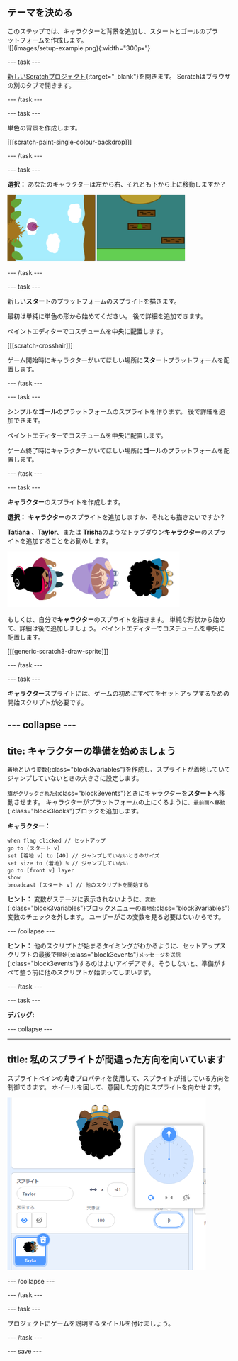 ## テーマを決める

<div style="display: flex; flex-wrap: wrap">
<div style="flex-basis: 200px; flex-grow: 1; margin-right: 15px;">
このステップでは、キャラクターと背景を追加し、スタートとゴールのプラットフォームを作成します。 
</div>
<div>
![](images/setup-example.png){:width="300px"}
</div>
</div>

--- task ---

[新しいScratchプロジェクト](http://rpf.io/scratch-new){:target="_blank"}を開きます。 Scratchはブラウザの別のタブで開きます。

--- /task ---

--- task ---

単色の背景を作成します。

[[[scratch-paint-single-colour-backdrop]]]

--- /task ---

--- task ---

**選択：** あなたのキャラクターは左から右、それとも下から上に移動しますか？

![](images/direction-examples.png)

--- /task ---

--- task ---

新しい**スタート**のプラットフォームのスプライトを描きます。

最初は単純に単色の形から始めてください。 後で詳細を追加できます。

ペイントエディターでコスチュームを中央に配置します。

[[[scratch-crosshair]]]

ゲーム開始時にキャラクターがいてほしい場所に**スタート**プラットフォームを配置します。

--- /task ---

--- task ---

シンプルな**ゴール**のプラットフォームのスプライトを作ります。 後で詳細を追加できます。

ペイントエディターでコスチュームを中央に配置します。

ゲーム終了時にキャラクターがいてほしい場所に**ゴール**のプラットフォームを配置します。

--- /task ---

--- task ---

**キャラクター**のスプライトを作成します。

**選択：** **キャラクター**のスプライトを追加しますか、それとも描きたいですか？

**Tatiana** 、**Taylor**、または **Trisha**のようなトップダウン**キャラクター**のスプライトを追加することをお勧めします。

![Scratchで利用できるトップダウンスプライトの画像](images/top-down-sprites.png)

もしくは、自分で**キャラクター**のスプライトを描きます。 単純な形状から始めて、詳細は後で追加しましょう。 ペイントエディターでコスチュームを中央に配置します。

[[[generic-scratch3-draw-sprite]]]

--- /task ---

--- task ---

**キャラクター**スプライトには、ゲームの初めにすべてをセットアップするための開始スクリプトが必要です。

--- collapse ---
---
tite: キャラクターの準備を始めましょう
---

`着地`という`変数`{:class="block3variables"}を作成し、スプライトが着地していてジャンプしていないときの大きさに設定します。

`旗がクリックされた`{:class="block3events"}ときにキャラクターを**スタート**へ移動させます。 キャラクターがプラットフォームの上にくるように、`最前面へ移動`{:class="block3looks"}ブロックを追加します。

**キャラクター：**

```blocks3
when flag clicked // セットアップ
go to (スタート v)
set [着地 v] to [40] // ジャンプしていないときのサイズ
set size to (着地) % // ジャンプしていない
go to [front v] layer
show
broadcast (スタート v) // 他のスクリプトを開始する
```

**ヒント：** 変数がステージに表示されないように、`変数`{:class="block3variables"}ブロックメニューの`着地`{:class="block3variables"}変数のチェックを外します。 ユーザーがこの変数を見る必要はないからです。

--- /collapse ---

**ヒント：** 他のスクリプトが始まるタイミングがわかるように、セットアップスクリプトの最後で`開始`{:class="block3events"}`メッセージを送信`{:class="block3events"}するのはよいアイデアです。そうしないと、準備がすべて整う前に他のスクリプトが始まってしまいます。

--- /task ---

--- task ---

**デバッグ:**

--- collapse ---

---
title: 私のスプライトが間違った方向を向いています
---

スプライトペインの**向き**プロパティを使用して、スプライトが指している方向を制御できます。 ホイールを回して、意図した方向にスプライトを向かせます。

![向きプロパティが選択されたスプライトペイン。 スプライトの向きを調整するのに使う方向ホイールのポップアップメニューが表示されます。](images/direction-property.png)

--- /collapse ---

--- /task ---

--- task ---

プロジェクトにゲームを説明するタイトルを付けましょう。

--- /task ---

--- save ---
